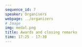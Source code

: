 ```yaml
---
sequence_id: 7
speaker: Organisers
webpage: ../organizers
# Image
img: medal.png
title: Awards and closing remarks 
time: 17:25 - 17:30
---
```

